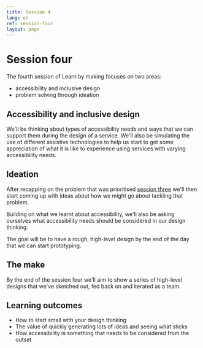 ```yaml
---
title: Session 4
lang: en
ref: session-four
layout: page
---
```


# Session four

The fourth session of Learn by making focuses on two areas:

* accessibility and inclusive design
* problem solving through ideation

## Accessibility and inclusive design

We'll be thinking about types of accessibility needs and ways that we can support them during the design of a service.  We'll also be simulating the use of different assistive technologies to help us start to get some appreciation of what it is like to experience using services with varying accessibility needs.

## Ideation

After recapping on the problem that was prioritised [session three](/en/the-labs/session/three.html) we'll then start coming up with ideas about how we might go about tackling that problem.

Building on what we learnt about accessibility, we'll also be asking ourselves what accessibility needs should be considered in our design thinking.

The goal will be to have a rough, high-level design by the end of the day that we can start prototyping.

## The make

By the end of the session four we'll aim to show a series of high-level designs that we've sketched out, fed back on and iterated as a team.

## Learning outcomes

* How to start small with your design thinking
* The value of quickly generating lots of ideas and seeing what sticks
* How accessibility is something that needs to be considered from the outset
